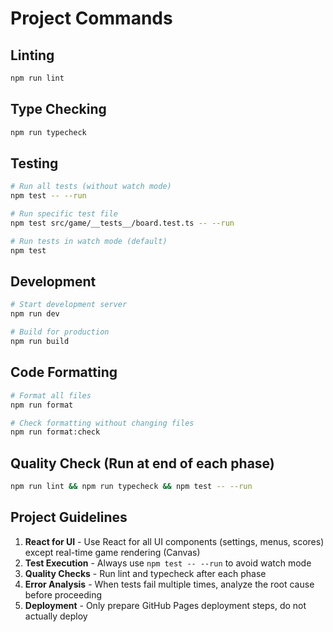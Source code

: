 # Project Commands

## Linting
```bash
npm run lint
```

## Type Checking
```bash
npm run typecheck
```

## Testing
```bash
# Run all tests (without watch mode)
npm test -- --run

# Run specific test file
npm test src/game/__tests__/board.test.ts -- --run

# Run tests in watch mode (default)
npm test
```

## Development
```bash
# Start development server
npm run dev

# Build for production
npm run build
```

## Code Formatting
```bash
# Format all files
npm run format

# Check formatting without changing files
npm run format:check
```

## Quality Check (Run at end of each phase)
```bash
npm run lint && npm run typecheck && npm test -- --run
```

## Project Guidelines

1. **React for UI** - Use React for all UI components (settings, menus, scores) except real-time game rendering (Canvas)
2. **Test Execution** - Always use `npm test -- --run` to avoid watch mode
3. **Quality Checks** - Run lint and typecheck after each phase
4. **Error Analysis** - When tests fail multiple times, analyze the root cause before proceeding
5. **Deployment** - Only prepare GitHub Pages deployment steps, do not actually deploy